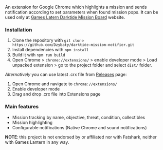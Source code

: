 An extension for Google Chrome which highlights a mission and sends notification according to set parameters when found mission pops. It can be used only at [Games Latern Darktide Mission Board](https://darktide.gameslantern.com/mission-board) website.

### Installation
1. Clone the repository with `git clone https://github.com/Dzybaty/darktide-mission-notifier.git`
2. Install dependencies with `npm install`
3. Build it with `npm run build`
4. Open Chrome > `chrome://extensions/` > enable developer mode > Load unpacked extension > go to the project folder and select `dist/` folder.

_Alternatively_ you can use latest .crx file from [Releases](https://github.com/Dzybaty/darktide-mission-notifier/releases) page:
1. Open Chrome and navigate to `chrome://extensions/`
2. Enable developer mode
3. Drag and drop .crx file into Extensions page 


### Main features

- Mission tracking by name, objective, threat, condition, collectibles
- Mission highlighting
- Configurable notifications (Native Chrome and sound notifications)

**NOTE**: this project is not endorsed by or affiliated nor with Fatshark, neither with Games Lantern in any way.